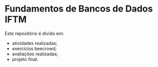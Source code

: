 # Fundamentos de Bancos de Dados IFTM
Este repositório é divido em:

- atividades realizadas;
- exercícios beecrowd;
- avaliações realizadas;
- projeto final.
